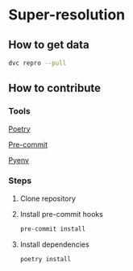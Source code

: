 # Super-resolution

## How to get data

```sh
dvc repro --pull
```

## How to contribute

### Tools

[Poetry](https://python-poetry.org/)

[Pre-commit](https://pre-commit.com/)

[Pyenv](https://github.com/pyenv/pyenv)

### Steps

1. Clone repository

2. Install pre-commit hooks

   ```sh
   pre-commit install
   ```

3. Install dependencies

   ```sh
   poetry install
   ```
